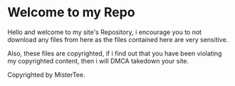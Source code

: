 <h1><b>Welcome to my Repo</b></h1>

Hello and welcome to my site's Repository, i encourage you to not download any files from here as the files contained here are very sensitive.

Also, these files are copyrighted, if i find out that you have been violating my copyrighted content, then i will DMCA takedown your site.

<b></b>
Copyrighted by MisterTee.
